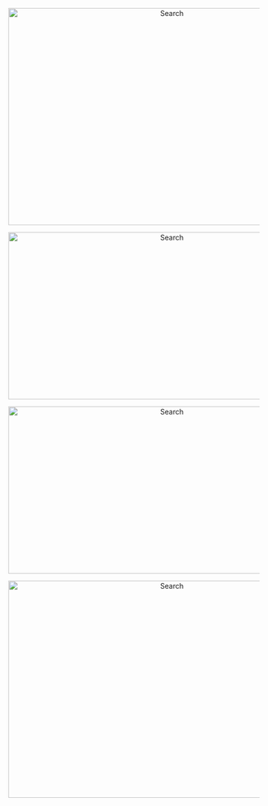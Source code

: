 <p align="center">
<img src="https://user-images.githubusercontent.com/75305251/167979047-f648bc58-70fb-490a-b1a2-391e0df5ceb3.png" alt="Search" height="435" width="640">
</p>

<p align="center">
<img src="https://user-images.githubusercontent.com/75305251/167979061-1c056425-4920-4f28-9b4a-35583f11cb72.png" alt="Search" height="335" width="640">
</p>

<p align="center">
<img src="https://user-images.githubusercontent.com/75305251/167979068-7ce92866-e3a8-4734-ac36-ff8d401e5554.png" alt="Search" height="335" width="640">
</p>

<p align="center">
<img src="https://user-images.githubusercontent.com/75305251/167979088-274e5fef-ec40-4b0c-975b-d4deff569d48.png" alt="Search" height="435" width="640">
</p>
